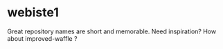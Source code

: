 # webiste1
Great repository names are short and memorable. Need inspiration? How about   improved-waffle ?
